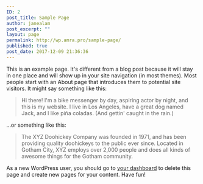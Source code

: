 ```yaml
---
ID: 2
post_title: Sample Page
author: janealam
post_excerpt: ""
layout: page
permalink: http://wp.amra.pro/sample-page/
published: true
post_date: 2017-12-09 21:36:36
---
```

This is an example page. It's different from a blog post because it will stay in one place and will show up in your site navigation (in most themes). Most people start with an About page that introduces them to potential site visitors. It might say something like this:

<blockquote>Hi there! I'm a bike messenger by day, aspiring actor by night, and this is my website. I live in Los Angeles, have a great dog named Jack, and I like pi&#241;a coladas. (And gettin' caught in the rain.)</blockquote>

...or something like this:

<blockquote>The XYZ Doohickey Company was founded in 1971, and has been providing quality doohickeys to the public ever since. Located in Gotham City, XYZ employs over 2,000 people and does all kinds of awesome things for the Gotham community.</blockquote>

As a new WordPress user, you should go to <a href="http://wp.amra.pro/wp-admin/">your dashboard</a> to delete this page and create new pages for your content. Have fun!